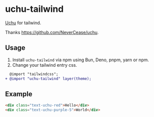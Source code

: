 # uchu-tailwind

[Uchu](https://uchu.style) for tailwind.

Thanks https://github.com/NeverCease/uchu.

## Usage

1. Install `uchu-tailwind` via npm using Bun, Deno, pnpm, yarn or npm.
2. Change your tailwind entry css.
```diff
  @import "tailwindcss";
+ @import "uchu-tailwind" layer(theme);
```

## Example

```html
<div class="text-uchu-red">Hello</div>
<div class="text-uchu-purple-5">World</div>
```
